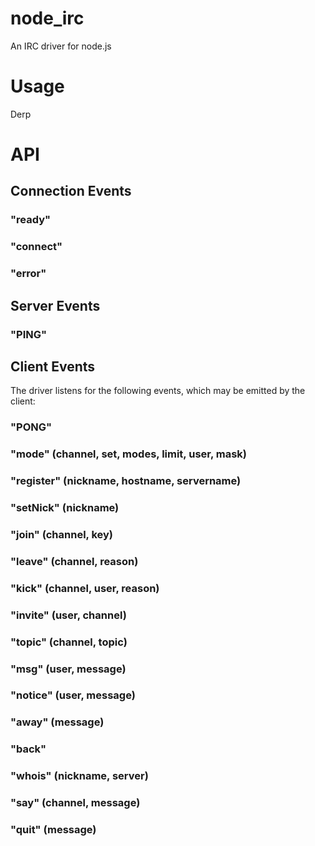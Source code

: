# node_irc

An IRC driver for node.js

# Usage

Derp

# API

## Connection Events

### "ready"

### "connect"

### "error"

## Server Events

### "PING"

## Client Events

The driver listens for the following events, which may be emitted by the client:

### "PONG"

### "mode" (channel, set, modes, limit, user, mask)

### "register" (nickname, hostname, servername)

### "setNick" (nickname)

### "join" (channel, key)

### "leave" (channel, reason)

### "kick" (channel, user, reason)

### "invite" (user, channel)

### "topic" (channel, topic)

### "msg" (user, message)

### "notice" (user, message)

### "away" (message)

### "back"

### "whois" (nickname, server)

### "say" (channel, message)

### "quit" (message)
